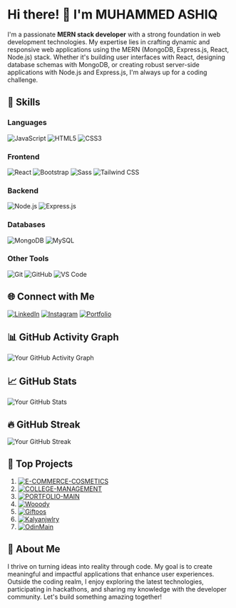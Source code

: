 # Hi there! 👋 I'm MUHAMMED ASHIQ

I'm a passionate **MERN stack developer** with a strong foundation in web development technologies. My expertise lies in crafting dynamic and responsive web applications using the MERN (MongoDB, Express.js, React, Node.js) stack. Whether it's building user interfaces with React, designing database schemas with MongoDB, or creating robust server-side applications with Node.js and Express.js, I'm always up for a coding challenge.

## 🚀 Skills

### Languages
![JavaScript](https://img.shields.io/badge/-JavaScript-yellow?style=for-the-badge&logo=javascript&logoColor=white)
![HTML5](https://img.shields.io/badge/-HTML5-orange?style=for-the-badge&logo=html5&logoColor=white)
![CSS3](https://img.shields.io/badge/-CSS3-blue?style=for-the-badge&logo=css3&logoColor=white)

### Frontend
![React](https://img.shields.io/badge/-React-blue?style=for-the-badge&logo=react&logoColor=white)
![Bootstrap](https://img.shields.io/badge/-Bootstrap-purple?style=for-the-badge&logo=bootstrap&logoColor=white)
![Sass](https://img.shields.io/badge/-Sass-pink?style=for-the-badge&logo=sass&logoColor=white)
![Tailwind CSS](https://img.shields.io/badge/-Tailwind_CSS-blueviolet?style=for-the-badge&logo=tailwind-css&logoColor=white)

### Backend
![Node.js](https://img.shields.io/badge/-Node.js-green?style=for-the-badge&logo=node.js&logoColor=white)
![Express.js](https://img.shields.io/badge/-Express.js-lightgrey?style=for-the-badge&logo=express&logoColor=white)

### Databases
![MongoDB](https://img.shields.io/badge/-MongoDB-green?style=for-the-badge&logo=mongodb&logoColor=white)
![MySQL](https://img.shields.io/badge/-MySQL-blue?style=for-the-badge&logo=mysql&logoColor=white)

### Other Tools
![Git](https://img.shields.io/badge/-Git-black?style=for-the-badge&logo=git&logoColor=white)
![GitHub](https://img.shields.io/badge/-GitHub-181717?style=for-the-badge&logo=github&logoColor=white)
![VS Code](https://img.shields.io/badge/-VS_Code-007ACC?style=for-the-badge&logo=visual-studio-code&logoColor=white)

## 🌐 Connect with Me
[![LinkedIn](https://img.shields.io/badge/LinkedIn-Connect-blue?style=for-the-badge&logo=linkedin)](https://www.linkedin.com/in/muhammed-ashiq-ak-9a05b92ab?utm_source=share&utm_campaign=share_via&utm_content=profile&utm_medium=android_app)
[![Instagram](https://img.shields.io/badge/Instagram-Follow-E4405F?style=for-the-badge&logo=instagram)](https://www.instagram.com/ashiq__.ak?utm_source=qr&igshid=amZmNGZ0MTM0bGJh)
[![Portfolio](https://img.shields.io/badge/Portfolio-Visit-brightgreen?style=for-the-badge&logo=web)](http://ashiqaktkd.netlify.app/)

## 📊 GitHub Activity Graph
![Your GitHub Activity Graph](https://activity-graph.herokuapp.com/graph?username=MuhammedAshiqTKD&theme=github)

## 📈 GitHub Stats
![Your GitHub Stats](https://github-readme-stats.vercel.app/api?username=MuhammedAshiqTKD&count_private=true&show_icons=true&theme=radical)

## 🔥 GitHub Streak
![Your GitHub Streak](https://github-readme-streak-stats.herokuapp.com/?user=MuhammedAshiqTKD&theme=dark)

## 🚀 Top Projects
1. [![E-COMMERCE-COSMETICS](https://github-readme-stats.vercel.app/api/pin/?username=MuhammedAshiqTKD&repo=E-COMMERCE-COSMETICS&theme=dark)](https://github.com/MuhammedAshiqTKD/E-COMMERCE-COSMETICS)
2. [![COLLEGE-MANAGEMENT](https://github-readme-stats.vercel.app/api/pin/?username=MuhammedAshiqTKD&repo=COLLEGE-MANAGEMENT&theme=dark)](https://github.com/MuhammedAshiqTKD/COLLEGE-MANAGEMENT)
3. [![PORTFOLIO-MAIN](https://github-readme-stats.vercel.app/api/pin/?username=MuhammedAshiqTKD&repo=PORTFOLIO-MAIN&theme=dark)](https://github.com/MuhammedAshiqTKD/PORTFOLIO-MAIN)
4. [![Wooody](https://img.shields.io/badge/Wooody-Visit-9cf?style=for-the-badge)](https://wooody.netlify.app)
5. [![Giftoos](https://img.shields.io/badge/Giftoos-Visit-ff69b4?style=for-the-badge)](https://giftoos.netlify.app/)
6. [![Kalyanjwlry](https://img.shields.io/badge/Kalyanjwlry-Visit-blueviolet?style=for-the-badge)](https://kalyanjwlry.netlify.app/)
7. [![OdinMain](https://img.shields.io/badge/OdinMain-Visit-yellow?style=for-the-badge)](https://odinmain.netlify.app/)

## 🌟 About Me
I thrive on turning ideas into reality through code. My goal is to create meaningful and impactful applications that enhance user experiences. Outside the coding realm, I enjoy exploring the latest technologies, participating in hackathons, and sharing my knowledge with the developer community. Let's build something amazing together!
